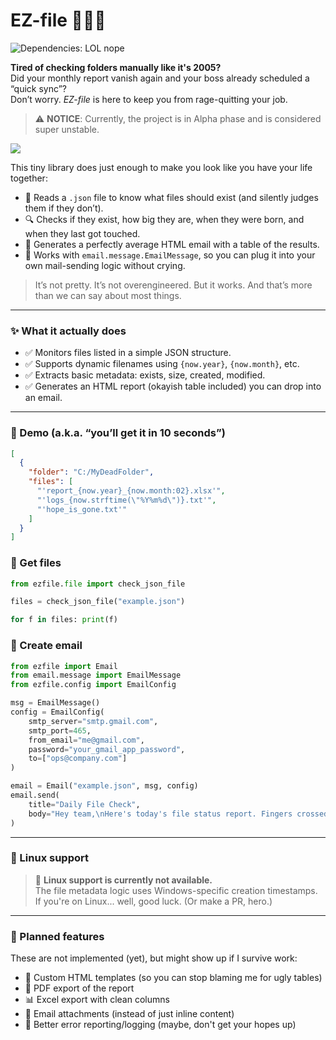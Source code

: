 # EZ-file 🕵️‍♂️📁
![Dependencies: LOL nope](https://img.shields.io/badge/Dependencies-LOL--nope-ff69b4)

**Tired of checking folders manually like it's 2005?**  
Did your monthly report vanish again and your boss already scheduled a “quick sync”?  
Don’t worry. *EZ-file* is here to keep you from rage-quitting your job.

> ⚠️ **NOTICE**: Currently, the project is in Alpha phase and is considered super unstable.

<a href="https://ko-fi.com/mostazaniikkkk" target="_blank"><img src="https://www.ko-fi.com/img/githubbutton_sm.svg"></a>

This tiny library does just enough to make you look like you have your life together:

- 📄 Reads a `.json` file to know what files should exist (and silently judges them if they don’t).
- 🔍 Checks if they exist, how big they are, when they were born, and when they last got touched.
- 💌 Generates a perfectly average HTML email with a table of the results.
- 🧠 Works with `email.message.EmailMessage`, so you can plug it into your own mail-sending logic without crying.

> It’s not pretty. It’s not overengineered. But it works. And that’s more than we can say about most things.

---

### ✨ What it actually does

- ✅ Monitors files listed in a simple JSON structure.
- ✅ Supports dynamic filenames using `{now.year}`, `{now.month}`, etc.
- ✅ Extracts basic metadata: exists, size, created, modified.
- ✅ Generates an HTML report (okayish table included) you can drop into an email.

---

### 🧪 Demo (a.k.a. “you’ll get it in 10 seconds”)

```json
[
  {
    "folder": "C:/MyDeadFolder",
    "files": [
      "'report_{now.year}_{now.month:02}.xlsx'",
      "'logs_{now.strftime(\"%Y%m%d\")}.txt'",
      "'hope_is_gone.txt'"
    ]
  }
]
```
### 🧪 Get files
```python
from ezfile.file import check_json_file

files = check_json_file("example.json")

for f in files: print(f)
```
### 🧪 Create email
```python
from ezfile import Email
from email.message import EmailMessage
from ezfile.config import EmailConfig

msg = EmailMessage()
config = EmailConfig(
    smtp_server="smtp.gmail.com",
    smtp_port=465,
    from_email="me@gmail.com",
    password="your_gmail_app_password",
    to=["ops@company.com"]
)

email = Email("example.json", msg, config)
email.send(
    title="Daily File Check",
    body="Hey team,\nHere's today's file status report. Fingers crossed."
)
```
---

### 🐧 Linux support

> 🚫 **Linux support is currently not available.**  
> The file metadata logic uses Windows-specific creation timestamps.  
> If you're on Linux... well, good luck. (Or make a PR, hero.)

---

### 🚧 Planned features

These are not implemented (yet), but might show up if I survive work:

- 🎨 Custom HTML templates (so you can stop blaming me for ugly tables)
- 📄 PDF export of the report
- 📊 Excel export with clean columns
- 📎 Email attachments (instead of just inline content)
- 🧪 Better error reporting/logging (maybe, don't get your hopes up)

